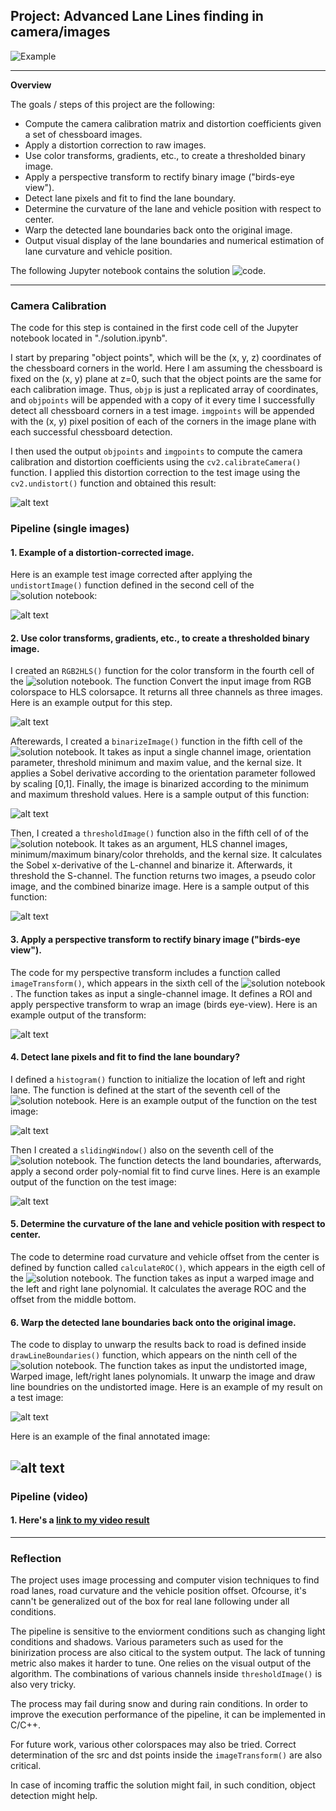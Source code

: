 ## Project: Advanced Lane Lines finding in camera/images
![Example][video1]

---

**Overview**

The goals / steps of this project are the following:

* Compute the camera calibration matrix and distortion coefficients given a set of chessboard images.
* Apply a distortion correction to raw images.
* Use color transforms, gradients, etc., to create a thresholded binary image.
* Apply a perspective transform to rectify binary image ("birds-eye view").
* Detect lane pixels and fit to find the lane boundary.
* Determine the curvature of the lane and vehicle position with respect to center.
* Warp the detected lane boundaries back onto the original image.
* Output visual display of the lane boundaries and numerical estimation of lane curvature and vehicle position.

The following Jupyter notebook contains the solution ![code][Code].


[Code]: https://github.com/dringakn/CarND-Advanced-Lane-Lines/blob/master/solution.ipynb

[//]: # (Image References)

[image1]: ./output_images/camera_calibration_checker_board.png "Undistorted checker-board"
[image2]: ./output_images/camera_calibration_test_image.png "Undistorted test image"
[image3]: ./output_images/rgb2hls.png "RGB to HLS"
[image4]: ./output_images/binarization_sobel_x_derivative.png "Binarization using Sobel derivative along x-direction"
[image5]: ./output_images/binarization_combined_multiple.png "Combined multiple filter"
[image6]: ./output_images/prespective_transform.png "Prespective transformation of ROI"
[image7]: ./output_images/histogram.png "Histogram"
[image8]: ./output_images/sliding_windows_with_polynomial_fit.png "Sliding window with polynomial fit"
[image9]: ./output_images/unwarped_output.png "Unwarped image with lines"
[image10]: ./output_images/annotated_image.png "Final annotated image"
[video1]: ./project_video_output.gif "Video"

---

### Camera Calibration


The code for this step is contained in the first code cell of the Jupyter notebook located in "./solution.ipynb".

I start by preparing "object points", which will be the (x, y, z) coordinates of the chessboard corners in the world. Here I am assuming the chessboard is fixed on the (x, y) plane at z=0, such that the object points are the same for each calibration image.  Thus, `objp` is just a replicated array of coordinates, and `objpoints` will be appended with a copy of it every time I successfully detect all chessboard corners in a test image.  `imgpoints` will be appended with the (x, y) pixel position of each of the corners in the image plane with each successful chessboard detection.  

I then used the output `objpoints` and `imgpoints` to compute the camera calibration and distortion coefficients using the `cv2.calibrateCamera()` function.  I applied this distortion correction to the test image using the `cv2.undistort()` function and obtained this result: 

![alt text][image1]


### Pipeline (single images)

#### 1. Example of a distortion-corrected image.

Here is an example test image corrected after applying the `undistortImage()` function defined in the second cell of the ![solution notebook][Code]:

![alt text][image2]

#### 2. Use color transforms, gradients, etc., to create a thresholded binary image.

I created an `RGB2HLS()` function for the color transform in the fourth cell of the ![solution notebook][Code]. The function Convert the input image from RGB colorspace to HLS colorsapce. It returns all three channels as three images. Here is an example output for this step.

![alt text][image3]

Afterewards, I created a `binarizeImage()` function in the fifth cell of the ![solution notebook][Code]. It takes as input a single channel image, orientation parameter, threshold minimum and maxim value, and the kernal size. It applies a Sobel derivative according to the orientation parameter followed by scaling [0,1]. Finally, the image is binarized according to the minimum and maximum threshold values. Here is a sample output of this function:

![alt text][image4]

Then, I created a `thresholdImage()` function also in the fifth cell of of the ![solution notebook][Code]. It takes as an argument, HLS channel images, minimum/maximum binary/color threholds, and the kernal size. It calculates the Sobel x-derivative of the L-channel and binarize it. Afterwards, it threshold the S-channel. The function returns two images, a pseudo color image, and the combined binarize image. Here is a sample output of this function:

![alt text][image5]


#### 3. Apply a perspective transform to rectify binary image ("birds-eye view").

The code for my perspective transform includes a function called `imageTransform()`, which appears in the sixth cell of the ![solution notebook][Code].  The function takes as input a single-channel image. It defines a ROI and apply perspective transform to wrap an image (birds eye-view). Here is an example output of the transform:

![alt text][image6]

#### 4. Detect lane pixels and fit to find the lane boundary?

I defined a `histogram()` function to initialize the location of left and right lane. The function is defined at the start of the seventh cell of the ![solution notebook][Code]. Here is an example output of the function on the test image:

![alt text][image7]

Then I created a `slidingWindow()` also on the seventh cell of the ![solution notebook][Code]. The function detects the land boundaries, afterwards, apply a second order poly-nomial fit to find curve lines.
Here is an example output of the function on the test image:

![alt text][image8]

#### 5. Determine the curvature of the lane and vehicle position with respect to center.

The code to determine road curvature and vehicle offset from the center is defined by function called `calculateROC()`, which appears in the eigth cell of the ![solution notebook][Code]. The function takes as input a warped image and the left and right lane polynomial. It calculates the average ROC and the offset from the middle bottom. 


#### 6. Warp the detected lane boundaries back onto the original image.

The code to display to unwarp the results back to road is defined inside  `drawLineBoundaries()` function, which appears on the ninth cell of the ![solution notebook][Code]. The function takes as input the undistorted image, Warped image, left/right lanes polynomials. It unwarp the image and draw line boundries on the undistorted image. Here is an example of my result on a test image:

![alt text][image9]

Here is an example of the final annotated image:

![alt text][image10]
---

### Pipeline (video)

#### 1. Here's a [link to my video result](./project_video_output.mp4)

---

### Reflection

The project uses image processing and computer vision techniques to find road lanes, road curvature and the vehicle position offset. Ofcourse, it's cann't be generalized out of the box for real lane following under all conditions.

The pipeline is sensitive to the enviorment conditions such as changing light conditions and shadows. Various parameters such as used for the binirization process are also citical to the system output. The lack of tunning metric also makes it harder to tune. One relies on the visual output of the algorithm. The combinations of various channels inside `thresholdImage()` is also very tricky.


The process may fail during snow and during rain conditions. In order to improve the execution performance of the pipeline, it can be implemented in C/C++.

For future work, various other colorspaces may also be tried.
Correct determination of the src and dst points inside the `imageTransform()` are also critical.


In case of incoming traffic the solution might fail, in such condition, object detection might help.


